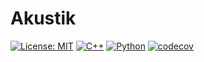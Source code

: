 # Akustik

[![License: MIT](https://img.shields.io/badge/License-MIT-yellow.svg)](./LICENSE.txt)
[![C++](https://github.com/tobanteAudio/akustik/actions/workflows/cpp.yml/badge.svg)](https://github.com/tobanteAudio/akustik/actions/workflows/cpp.yml)
[![Python](https://github.com/tobanteAudio/akustik/actions/workflows/python.yml/badge.svg)](https://github.com/tobanteAudio/akustik/actions/workflows/python.yml)
[![codecov](https://codecov.io/gh/tobanteAudio/akustik/graph/badge.svg?token=5hkneuqMGD)](https://codecov.io/gh/tobanteAudio/akustik)
